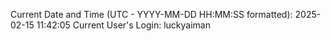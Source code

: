 Current Date and Time (UTC - YYYY-MM-DD HH:MM:SS formatted): 2025-02-15 11:42:05
Current User's Login: luckyaiman
